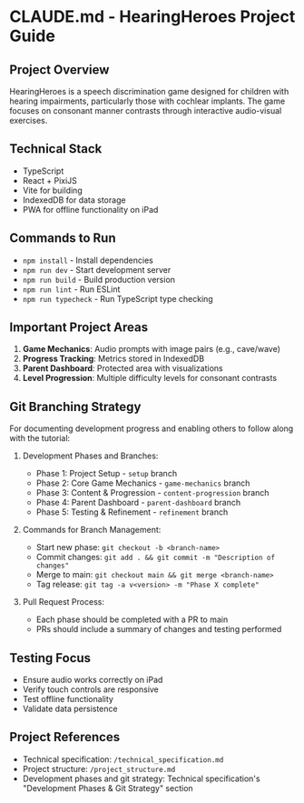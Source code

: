 # CLAUDE.md - HearingHeroes Project Guide

## Project Overview
HearingHeroes is a speech discrimination game designed for children with hearing impairments, particularly those with cochlear implants. The game focuses on consonant manner contrasts through interactive audio-visual exercises.

## Technical Stack
- TypeScript
- React + PixiJS
- Vite for building
- IndexedDB for data storage
- PWA for offline functionality on iPad

## Commands to Run
- `npm install` - Install dependencies
- `npm run dev` - Start development server
- `npm run build` - Build production version
- `npm run lint` - Run ESLint
- `npm run typecheck` - Run TypeScript type checking

## Important Project Areas
1. **Game Mechanics**: Audio prompts with image pairs (e.g., cave/wave)
2. **Progress Tracking**: Metrics stored in IndexedDB
3. **Parent Dashboard**: Protected area with visualizations
4. **Level Progression**: Multiple difficulty levels for consonant contrasts

## Git Branching Strategy
For documenting development progress and enabling others to follow along with the tutorial:

1. Development Phases and Branches:
   - Phase 1: Project Setup - `setup` branch
   - Phase 2: Core Game Mechanics - `game-mechanics` branch  
   - Phase 3: Content & Progression - `content-progression` branch
   - Phase 4: Parent Dashboard - `parent-dashboard` branch
   - Phase 5: Testing & Refinement - `refinement` branch

2. Commands for Branch Management:
   - Start new phase: `git checkout -b <branch-name>`
   - Commit changes: `git add . && git commit -m "Description of changes"`
   - Merge to main: `git checkout main && git merge <branch-name>`
   - Tag release: `git tag -a v<version> -m "Phase X complete"`

3. Pull Request Process:
   - Each phase should be completed with a PR to main
   - PRs should include a summary of changes and testing performed

## Testing Focus
- Ensure audio works correctly on iPad
- Verify touch controls are responsive
- Test offline functionality
- Validate data persistence

## Project References
- Technical specification: `/technical_specification.md`
- Project structure: `/project_structure.md`
- Development phases and git strategy: Technical specification's "Development Phases & Git Strategy" section
